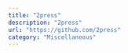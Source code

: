 ```yaml
---
title: "2press"
description: "2press"
url: "https://github.com/2press"
category: "Miscellaneous"
---
```

